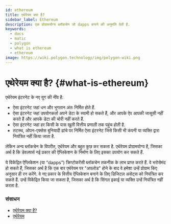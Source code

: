 ```yaml
---
id: ethereum
title: एथेरेयम क्या है?
sidebar_label: Ethereum
description: एक प्रोग्रामयोग्य ब्लॉकचेन जो dapps बनाने की अनुमति देती है.
keywords:
  - docs
  - matic
  - polygon
  - what is ethereum
  - ethereum
image: https://wiki.polygon.technology/img/polygon-wiki.png
---
```


# एथेरेयम क्या है? {#what-is-ethereum}

एथेरेयम इंटरनेट के नए युग की नींव है:

- ऐसा इंटरनेट जहां धन और भुगतान अंतः निर्मित होते हैं.
- ऐसा इंटरनेट जहां उपयोगकर्ता अपने डेटा के स्वामी हो सकते हैं, और आपके ऐप आपकी जासूसी नहीं करते हैं और आपके डेटा की चोरी नहीं करते हैं.
- ऐसा इंटरनेट जहां हर किसी के पास खुली वित्तीय प्रणाली तक पहुंच होती है.
- तटस्थ, ओपन-एक्सेस बुनियादी ढांचे पर निर्मित ऐसा इंटरनेट जिसे किसी भी कंपनी या व्यक्ति द्वारा नियंत्रित नहीं किया जाता है.

लेकिन अन्य ब्लॉकचेन के विपरीत, एथेरेयम और बहुत कुछ कर सकता है. एथेरेयम प्रोग्रामयोग्य है, जिसका अर्थ है कि डेवलपर्स नई प्रकार की ऐप्लिकेशन के निर्माण के लिए इसका उपयोग कर सकते हैं.

ये विकेंद्रित ऐप्लिकेशन (या “dapps”) क्रिप्टोकरेंसी ब्लॉकचेन तकनीक के लाभ प्राप्त करते हैं. वे भरोसेमंद हो सकते हैं, जिसका अर्थ है कि एक बार एथेरेयम पर "अपलोड" होने के बाद वे हमेशा उन्हें प्रोग्राम किए अनुसार ही रन करेंगे. वे नए प्रकार के वित्तीय ऐप्लिकेशन बनाने के लिए डिजिटल असेट्स को नियंत्रित कर सकते हैं. उन्हें विकेंद्रित किया जा सकता है, जिसका अर्थ है कि सिंगल इकाई या व्यक्ति उन्हें नियंत्रित नहीं करता है.

### **संसाधन**

- [एथेरेयम क्या है?](https://ethereum.org/what-is-ethereum/) <br/>
- [एथेरेयम](https://ethereum.org/)